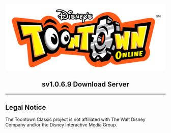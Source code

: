 <div align="center">
    <img src="https://github.com/toontown-classic/download-server/blob/develop/.github/toontown-logo.png?raw=true">
    <h2>sv1.0.6.9 Download Server</h2>
</div>
<hr/>

## Legal Notice

The Toontown Classic project is not affiliated with The Walt Disney Company and/or the Disney Interactive Media Group.
